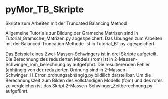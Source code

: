 # pyMor_TB_Skripte
Skripte zum Arbeiten mit der Truncated Balancing Method

Allgemeine Tutorials zur Bildung der Gramsche Matrizen sind in Tutorial_Gramsche_Matrizen.py abgespeichert.
Das Übungen zum Arbeiten mit der Balanced Truncation Methode ist in Tutorial_BT.py agespeichert.

Das Beispiel eines Zwei-Massen-Schwingers ist in drei Skripte aufgeteilt.
Die Berechnung des reduzierten Models (rom) ist in 2-Massen-Schwinger_rom_berechnung.py aufgefphrt.
Die resultierenden Fehler (abhängig von der reduzierten Ordnung sind in 2-Massen-Schwinger_H_Error_ordnungsabhängig.py bildilich darstellbar.
Um die Berechnungszeit zum Bilden des vollständigen Modells (fom) und des roms zu vergleichen ist das Skript 2-Massen-Schwinger_Zeitberechnung.py aufgeführt.
